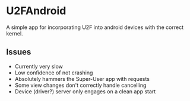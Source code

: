# U2FAndroid
A simple app for incorporating U2F into android devices with the correct kernel.

## Issues
* Currently very slow
* Low confidence of not crashing
* Absolutely hammers the Super-User app with requests
* Some view changes don't correctly handle cancelling
* Device (driver?) server only engages on a clean app start
